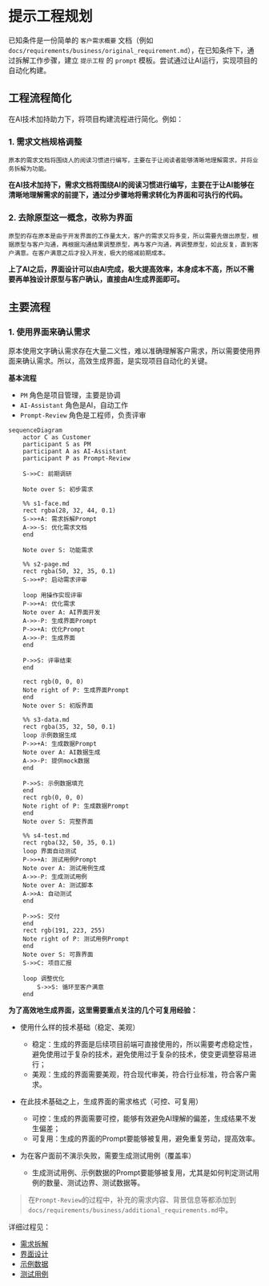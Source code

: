 # 提示工程规划

已知条件是一份简单的 `客户需求概要` 文档（例如 `docs/requirements/business/original_requirement.md`），在已知条件下，通过拆解工作步骤，建立 `提示工程` 的 `prompt` 模板。尝试通过让AI运行，实现项目的自动化构建。

## 工程流程简化

在AI技术加持助力下，将项目构建流程进行简化。例如：

### 1. **需求文档**规格调整

    原本的需求文档将围绕人的阅读习惯进行编写，主要在于让阅读者能够清晰地理解需求，并将业务拆解为功能。

**在AI技术加持下，需求文档将围绕AI的阅读习惯进行编写，主要在于让AI能够在清晰地理解需求的前提下，通过分步骤地将需求转化为界面和可执行的代码。**

### 2. 去除**原型**这一概念，改称为**界面**

    原型的存在原本是由于开发界面的工作量太大，客户的需求又将多变，所以需要先做出原型，根据原型与客户沟通，再根据沟通结果调整原型，再与客户沟通，再调整原型，如此反复，直到客户满意。在客户满意之后才投入开发，极大的缩减前期成本。

**上了AI之后，界面设计可以由AI完成，极大提高效率，本身成本不高，所以不需要再单独设计原型与客户确认，直接由AI生成界面即可。**


## 主要流程

### 1. 使用界面来确认需求

原本使用文字确认需求存在大量二义性，难以准确理解客户需求，所以需要使用界面来确认需求。所以，高效生成界面，是实现项目自动化的关键。

**基本流程**

- `PM` 角色是项目管理，主要是协调
- `AI-Assistant` 角色是AI，自动工作
- `Prompt-Review` 角色是工程师，负责评审

```mermaid
sequenceDiagram
    actor C as Customer
    participant S as PM
    participant A as AI-Assistant
    participant P as Prompt-Review

    S->>C: 前期调研

    Note over S: 初步需求
    
    %% s1-face.md
    rect rgba(28, 32, 44, 0.1)
    S->>+A: 需求拆解Prompt
    A->>-S: 优化需求文档
    end

    Note over S: 功能需求

    %% s2-page.md
    rect rgba(50, 32, 35, 0.1)
    S->>+P: 启动需求评审

    loop 用操作实现评审
    P->>+A: 优化需求
    Note over A: AI界面开发
    A->>-P: 生成界面Prompt
    P->>+A: 优化Prompt
    A->>-P: 生成界面
    end

    P->>S: 评审结束
    end

    rect rgb(0, 0, 0)
    Note right of P: 生成界面Prompt
    end
    Note over S: 初版界面

    %% s3-data.md
    rect rgba(35, 32, 50, 0.1)
    loop 示例数据生成
    P->>+A: 生成数据Prompt
    Note over A: AI数据生成
    A->>-P: 提供mock数据
    end

    P->>S: 示例数据填充
    end
    rect rgb(0, 0, 0)
    Note right of P: 生成数据Prompt
    end
    Note over S: 完整界面

    %% s4-test.md
    rect rgba(32, 50, 35, 0.1)
    loop 界面自动测试
    P->>+A: 测试用例Prompt
    Note over A: 测试用例生成
    A->>-P: 生成测试用例
    Note over A: 测试脚本
    A->>A: 自动测试
    end
    
    P->>S: 交付
    end
    rect rgb(191, 223, 255)
    Note right of P: 测试用例Prompt
    end
    Note over S: 可靠界面
    S->>C: 项目汇报
    
    loop 调整优化
        S->>S: 循环至客户满意
    end
```

**为了高效地生成界面，这里需要重点关注的几个可复用经验：**

- 使用什么样的技术基础（稳定、美观）
  - 稳定：生成的界面是后续项目前端可直接使用的，所以需要考虑稳定性，避免使用过于复杂的技术，避免使用过于复杂的技术，使变更调整容易进行；
  - 美观：生成的界面需要美观，符合现代审美，符合行业标准，符合客户需求。

- 在此技术基础之上，生成界面的需求格式（可控、可复用）
  - 可控：生成的界面需要可控，能够有效避免AI理解的偏差，生成结果不发生偏差；
  - 可复用：生成的界面的Prompt要能够被复用，避免重复劳动，提高效率。

- 为在客户面前不演示失败，需要生成测试用例（覆盖率）
  - 生成测试用例、示例数据的Prompt要能够被复用，尤其是如何判定测试用例的数量、测试边界、测试数据等。

> 在`Prompt-Review`的过程中，补充的需求内容、背景信息等都添加到`docs/requirements/business/additional_requirements.md`中。

详细过程见：

- [需求拆解](./s1-face.md)
- [界面设计](./s2-page.md)
- [示例数据](./s3-data.md)
- [测试用例](./s4-test.md)

